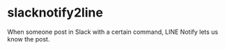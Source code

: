 # slacknotify2line
When someone post in Slack with a certain command, LINE Notify lets us know the post. 

